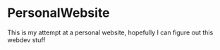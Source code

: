 # PersonalWebsite

This is my attempt at a personal website, hopefully I can figure out this webdev stuff